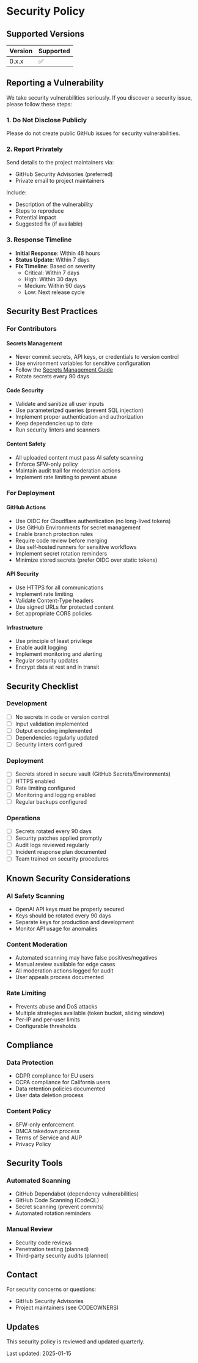 # Security Policy

## Supported Versions

| Version | Supported          |
| ------- | ------------------ |
| 0.x.x   | :white_check_mark: |

## Reporting a Vulnerability

We take security vulnerabilities seriously. If you discover a security issue, please follow these steps:

### 1. Do Not Disclose Publicly

Please do not create public GitHub issues for security vulnerabilities.

### 2. Report Privately

Send details to the project maintainers via:
- GitHub Security Advisories (preferred)
- Private email to project maintainers

Include:
- Description of the vulnerability
- Steps to reproduce
- Potential impact
- Suggested fix (if available)

### 3. Response Timeline

- **Initial Response**: Within 48 hours
- **Status Update**: Within 7 days
- **Fix Timeline**: Based on severity
  - Critical: Within 7 days
  - High: Within 30 days
  - Medium: Within 90 days
  - Low: Next release cycle

## Security Best Practices

### For Contributors

#### Secrets Management
- Never commit secrets, API keys, or credentials to version control
- Use environment variables for sensitive configuration
- Follow the [Secrets Management Guide](docs/secrets-management.md)
- Rotate secrets every 90 days

#### Code Security
- Validate and sanitize all user inputs
- Use parameterized queries (prevent SQL injection)
- Implement proper authentication and authorization
- Keep dependencies up to date
- Run security linters and scanners

#### Content Safety
- All uploaded content must pass AI safety scanning
- Enforce SFW-only policy
- Maintain audit trail for moderation actions
- Implement rate limiting to prevent abuse

### For Deployment

#### GitHub Actions
- Use OIDC for Cloudflare authentication (no long-lived tokens)
- Use GitHub Environments for secret management
- Enable branch protection rules
- Require code review before merging
- Use self-hosted runners for sensitive workflows
- Implement secret rotation reminders
- Minimize stored secrets (prefer OIDC over static tokens)

#### API Security
- Use HTTPS for all communications
- Implement rate limiting
- Validate Content-Type headers
- Use signed URLs for protected content
- Set appropriate CORS policies

#### Infrastructure
- Use principle of least privilege
- Enable audit logging
- Implement monitoring and alerting
- Regular security updates
- Encrypt data at rest and in transit

## Security Checklist

### Development
- [ ] No secrets in code or version control
- [ ] Input validation implemented
- [ ] Output encoding implemented
- [ ] Dependencies regularly updated
- [ ] Security linters configured

### Deployment
- [ ] Secrets stored in secure vault (GitHub Secrets/Environments)
- [ ] HTTPS enabled
- [ ] Rate limiting configured
- [ ] Monitoring and logging enabled
- [ ] Regular backups configured

### Operations
- [ ] Secrets rotated every 90 days
- [ ] Security patches applied promptly
- [ ] Audit logs reviewed regularly
- [ ] Incident response plan documented
- [ ] Team trained on security procedures

## Known Security Considerations

### AI Safety Scanning
- OpenAI API keys must be properly secured
- Keys should be rotated every 90 days
- Separate keys for production and development
- Monitor API usage for anomalies

### Content Moderation
- Automated scanning may have false positives/negatives
- Manual review available for edge cases
- All moderation actions logged for audit
- User appeals process documented

### Rate Limiting
- Prevents abuse and DoS attacks
- Multiple strategies available (token bucket, sliding window)
- Per-IP and per-user limits
- Configurable thresholds

## Compliance

### Data Protection
- GDPR compliance for EU users
- CCPA compliance for California users
- Data retention policies documented
- User data deletion process

### Content Policy
- SFW-only enforcement
- DMCA takedown process
- Terms of Service and AUP
- Privacy Policy

## Security Tools

### Automated Scanning
- GitHub Dependabot (dependency vulnerabilities)
- GitHub Code Scanning (CodeQL)
- Secret scanning (prevent commits)
- Automated rotation reminders

### Manual Review
- Security code reviews
- Penetration testing (planned)
- Third-party security audits (planned)

## Contact

For security concerns or questions:
- GitHub Security Advisories
- Project maintainers (see CODEOWNERS)

## Updates

This security policy is reviewed and updated quarterly.

Last updated: 2025-01-15
